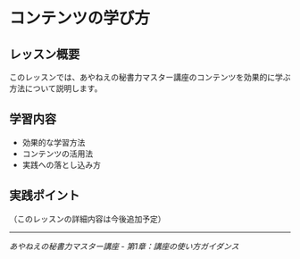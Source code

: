 # コンテンツの学び方

## レッスン概要
このレッスンでは、あやねえの秘書力マスター講座のコンテンツを効果的に学ぶ方法について説明します。

## 学習内容
- 効果的な学習方法
- コンテンツの活用法
- 実践への落とし込み方

## 実践ポイント
（このレッスンの詳細内容は今後追加予定）

---
*あやねえの秘書力マスター講座 - 第1章：講座の使い方ガイダンス*
